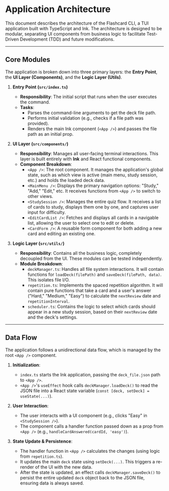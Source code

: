 # Application Architecture

This document describes the architecture of the Flashcard CLI, a TUI application built with TypeScript and Ink. The architecture is designed to be modular, separating UI components from business logic to facilitate Test-Driven Development (TDD) and future modifications.

---

## Core Modules

The application is broken down into three primary layers: the **Entry Point**, the **UI Layer (Components)**, and the **Logic Layer (Utils)**.

1.  **Entry Point (`src/index.ts`)**
    * **Responsibility**: The initial script that runs when the user executes the command.
    * **Tasks**:
        * Parses the command-line arguments to get the deck file path.
        * Performs initial validation (e.g., checks if a file path was provided).
        * Renders the main Ink component (`<App />`) and passes the file path as an initial prop.

2.  **UI Layer (`src/components/`)**
    * **Responsibility**: Manages all user-facing terminal interactions. This layer is built entirely with **Ink** and React functional components.
    * **Component Breakdown**:
        * `<App />`: The root component. It manages the application's global state, such as which view is active (main menu, study session, etc.) and holds the loaded deck data.
        * `<MainMenu />`: Displays the primary navigation options: "Study," "Add," "Edit," etc. It receives functions from `<App />` to switch to other views.
        * `<StudySession />`: Manages the entire quiz flow. It receives a list of cards to study, displays them one by one, and captures user input for difficulty.
        * `<EditCardList />`: Fetches and displays all cards in a navigable list, allowing the user to select one to edit or delete.
        * `<CardForm />`: A reusable form component for both adding a new card and editing an existing one.

3.  **Logic Layer (`src/utils/`)**
    * **Responsibility**: Contains all the business logic, completely decoupled from the UI. These modules can be tested independently.
    * **Module Breakdown**:
        * `deckManager.ts`: Handles all file system interactions. It will contain functions for `loadDeck(filePath)` and `saveDeck(filePath, data)`. This isolates file I/O.
        * `repetition.ts`: Implements the spaced repetition algorithm. It will contain pure functions that take a card and a user's answer ("Hard," "Medium," "Easy") to calculate the `nextReview` date and `repetitionInterval`.
        * `scheduler.ts`: Contains the logic to select which cards should appear in a new study session, based on their `nextReview` date and the deck's settings.

---

## Data Flow

The application follows a unidirectional data flow, which is managed by the root `<App />` component.

1.  **Initialization**:
    * `index.ts` starts the Ink application, passing the `deck_file.json` path to `<App />`.
    * `<App />`'s `useEffect` hook calls `deckManager.loadDeck()` to read the JSON file into a React state variable (`const [deck, setDeck] = useState(...)`).

2.  **User Interaction**:
    * The user interacts with a UI component (e.g., clicks "Easy" in `<StudySession />`).
    * The component calls a handler function passed down as a prop from `<App />` (e.g., `handleCardAnswered(cardId, 'easy')`).

3.  **State Update & Persistence**:
    * The handler function in `<App />` calculates the changes (using logic from `repetition.ts`).
    * It updates the main `deck` state using `setDeck(...)`. This triggers a re-render of the UI with the new data.
    * After the state is updated, an effect calls `deckManager.saveDeck()` to persist the entire updated `deck` object back to the JSON file, ensuring data is always saved.